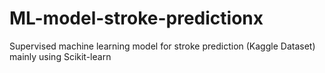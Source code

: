 # ML-model-stroke-predictionx
 Supervised machine learning model for stroke prediction (Kaggle Dataset) mainly using Scikit-learn
